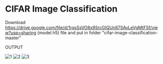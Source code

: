# CIFAR Image Classification


Download  https://drive.google.com/file/d/1rqsSsVO8x9SrcGIQUn87SAvLeVgMtFSf/view?usp=sharing (model.h5) file and put in folder "cifar-image-classification-master"

OUTPUT

![1](https://user-images.githubusercontent.com/58854162/86143149-b4c6ff80-bb11-11ea-9193-52ee5e4103d6.png)
![2](https://user-images.githubusercontent.com/58854162/86143173-bdb7d100-bb11-11ea-93e9-94664e1a1e91.png)
![3](https://user-images.githubusercontent.com/58854162/86143189-c27c8500-bb11-11ea-896e-3018c6dff506.png)
